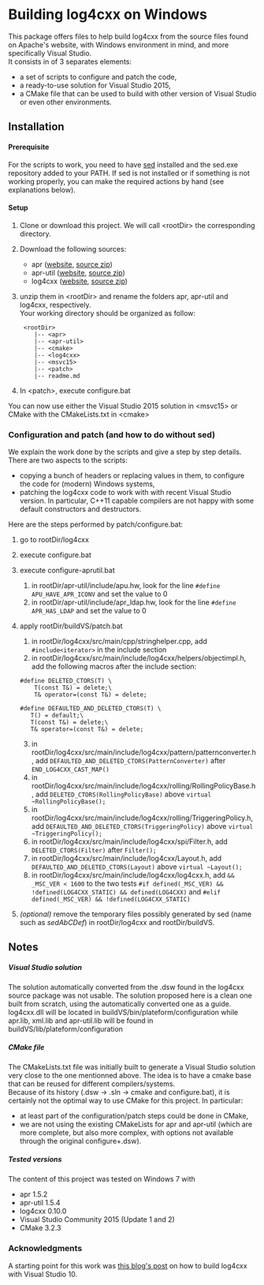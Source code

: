 # Building log4cxx on Windows

This package offers files to help build log4cxx from the source files found on Apache's website, with Windows environment in mind, and more specifically Visual Studio.  
It consists in of 3 separates elements:
 * a set of scripts to configure and patch the code,
 * a ready-to-use solution for Visual Studio 2015,
 * a CMake file that can be used to build with other version of Visual Studio or even other environments.

## Installation
#### Prerequisite
For the scripts to work, you need to have [sed](http://gnuwin32.sourceforge.net/packages/sed.htm) installed and the sed.exe repository added to your PATH. If sed is not installed or if something is not working properly, you can make the required actions by hand (see explanations below).

#### Setup
1. Clone or download this project. We will call \<rootDir\> the corresponding directory.
2. Download the following sources:
   * apr ([website](http://apr.apache.org/), [source zip](http://ftp.meisei-u.ac.jp/mirror/apache/dist//apr/apr-1.5.2-win32-src.zip))
   * apr-util ([website](http://apr.apache.org/), [source zip](http://ftp.meisei-u.ac.jp/mirror/apache/dist//apr/apr-util-1.5.4-win32-src.zip))
   * log4cxx ([website](https://logging.apache.org/log4cxx/), [source zip](http://www.apache.org/dyn/closer.cgi/logging/log4cxx/0.10.0/apache-log4cxx-0.10.0.zip))
   
3. unzip them in \<rootDir\> and rename the folders apr, apr-util and log4cxx, respectively.  
    Your working directory should be organized as follow:  
   ```
    <rootDir>
       |-- <apr>
       |-- <apr-util>
       |-- <cmake>
       |-- <log4cxx>
       |-- <msvc15>
       |-- <patch>
       |-- readme.md
   ``` 
4. In \<patch\>, execute configure.bat

You can now use either the Visual Studio 2015 solution in \<msvc15\> or CMake with the CMakeLists.txt in \<cmake\>

### Configuration and patch (and how to do without sed)
We explain the work done by the scripts and give a step by step details.  
There are two aspects to the scripts:
* copying a bunch of headers or replacing values in them, to configure the code for (modern) Windows systems,
* patching the log4cxx code to work with with recent Visual Studio version. In particular, C++11 capable compilers are not happy with some default constructors and destructors.

Here are the steps performed by patch/configure.bat:  

1. go to rootDir/log4cxx  

2. execute configure.bat  

3. execute configure-aprutil.bat  
    1. in rootDir/apr-util/include/apu.hw, look for the line `#define APU_HAVE_APR_ICONV` and set the value to 0  
    2. in rootDir/apr-util/include/apr_ldap.hw, look for the line `#define APR_HAS_LDAP` and set the value to 0  
    
4. apply rootDir/buildVS/patch.bat  
    1. in rootDir/log4cxx/src/main/cpp/stringhelper.cpp, add `#include<iterator>` in the include section  
    2. in rootDir/log4cxx/src/main/include/log4cxx/helpers/objectimpl.h, add the following macros after the include section:  
      ```
      #define DELETED_CTORS(T) \
          T(const T&) = delete;\
          T& operator=(const T&) = delete;
      ```  
      ```
      #define DEFAULTED_AND_DELETED_CTORS(T) \
         T() = default;\
         T(const T&) = delete;\
         T& operator=(const T&) = delete;
      ```  
    3. in rootDir/log4cxx/src/main/include/log4cxx/pattern/patternconverter.h, add `DEFAULTED_AND_DELETED_CTORS(PatternConverter)` after `END_LOG4CXX_CAST_MAP()`  
    4. in rootDir/log4cxx/src/main/include/log4cxx/rolling/RollingPolicyBase.h, add `DELETED_CTORS(RollingPolicyBase)` above `virtual ~RollingPolicyBase();`  
    5. in rootDir/log4cxx/src/main/include/log4cxx/rolling/TriggeringPolicy.h, add `DEFAULTED_AND_DELETED_CTORS(TriggeringPolicy)` above `virtual ~TriggeringPolicy();`  
    6. in rootDir/log4cxx/src/main/include/log4cxx/spi/Filter.h, add `DELETED_CTORS(Filter)` after `Filter();`  
    7. in rootDir/log4cxx/src/main/include/log4cxx/Layout.h, add `DEFAULTED_AND_DELETED_CTORS(Layout)` above `virtual ~Layout();`  
    8. in rootDir/log4cxx/src/main/include/log4cxx/log4cxx.h, add `&& _MSC_VER < 1600` to the two tests `#if defined(_MSC_VER) && !defined(LOG4CXX_STATIC) && defined(LOG4CXX)` and `#elif defined(_MSC_VER) && !defined(LOG4CXX_STATIC)`  
    
5. *(optional)* remove the temporary files possibly generated by sed (name such as *sedAbCDef*) in rootDir/log4cxx and rootDir/buildVS.  

## Notes
##### Visual Studio solution
The solution automatically converted from the .dsw found in the log4cxx source package was not usable. The solution proposed here is a clean one built from scratch, using the automatically converted one as a guide.  
log4cxx.dll will be located in buildVS/bin/plateform/configuration while apr.lib, xml.lib and apr-util.lib will be found in buildVS/lib/plateform/configuration

##### CMake file
The CMakeLists.txt file was initially built to generate a Visual Studio solution very close to the one mentionned above. The idea is to have a cmake base that can be reused for different compilers/systems.  
Because of its history (.dsw -> .sln -> cmake and configure.bat), it is certainly not the optimal way to use CMake for this project. In particular: 
* at least part of the configuration/patch steps could be done in CMake,
* we are not using the existing CMakeLists for apr and apr-util (which are more complete, but also more complex, with options not available through the original configure+.dsw).

##### Tested versions
The content of this project was tested on Windows 7 with
* apr 1.5.2
* apr-util 1.5.4
* log4cxx 0.10.0
* Visual Studio Community 2015 (Update 1 and 2)
* CMake 3.2.3

### Acknowledgments
A starting point for this work was [this blog's post](https://blog.lextudio.com/2010/09/how-to-build-log4cxx-in-visual-studio-2010/) on how to build log4cxx with Visual Studio 10.
